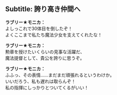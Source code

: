 # 

  
## Subtitle: 誇り高き仲間へ
  
**ラブリー★モニカ：**  
よしっこれで30体目を倒したぞ！  
よくここまで私たち魔法少女を支えてくれたな！  
  
**ラブリー★モニカ：**  
勲章を授けたいくらいの見事な活躍だ、  
魔法提督として、貴公を誇りに思うぞ。  
  
**ラブリー★モニカ：**  
ふふっ、その表情……まだまだ頑張れるというわけか。  
いいだろう、私も遅れは取らんぞ！  
私の指揮にしっかりとついてくるがいい！  
